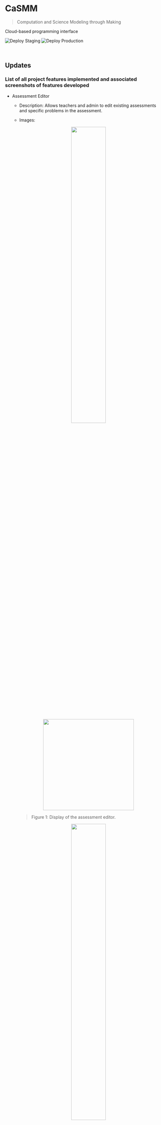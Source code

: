 # CaSMM

> Computation and Science Modeling through Making

Cloud-based programming interface

![Deploy Staging](https://github.com/STEM-C/CaSMM/workflows/Deploy%20Staging/badge.svg)
![Deploy Production](https://github.com/STEM-C/CaSMM/workflows/Deploy%20Production/badge.svg)

<br/>

## Updates

### List of all project features implemented and associated screenshots of features developed

- Assessment Editor

  - Description: Allows teachers and admin to edit existing assessments and specific problems in the assessment.
  - Images:
      <p align="center">
      <img src="https://github.com/UFGroup4b/Sapphire-Project03-4b/blob/develop/4b/READMEimgs/AssessmentEditor.png?raw=true" width="50%">
      <img src="https://github.com/UFGroup4b/Sapphire-Project03-4b/blob/develop/4b/READMEimgs/AssessmentEditor2.png?raw=true" height="300">
      </p>

    > Figure 1: Display of the assessment editor.

      <p align="center">
      <img src="https://github.com/UFGroup4b/Sapphire-Project03-4b/blob/develop/4b/READMEimgs/QuestionEditor.png?raw=true" width="50%">
      </p>

    > Figure 2: Display of the question editor.

- Assessment Preview Page

  - Description: Allows teachers to preview what the assessment will look like.
  - Images:

    <p align="center">
    <img src="https://github.com/UFGroup4b/Sapphire-Project03-4b/blob/develop/4b/READMEimgs/AssessmentPreview.png?raw=true" width="50%">
    </p>

    > Figure 3: Display of the assessment preview page.

- Assessments List Page

  - Description: There are two different displays: For teachers, it displays a list of the existing assessment that have been created. While the student's view shows all the assessments that they need to take or have already taken.
  - Images:

    <p align="center">
    <img src="https://github.com/UFGroup4b/Sapphire-Project03-4b/blob/develop/4b/READMEimgs/teacherAssessmentList.png?raw=true" width="50%">
    </p>

    > Figure 4: Display of the teacher view of the assessment list

    <p align="center">
    <img src="https://github.com/UFGroup4b/Sapphire-Project03-4b/blob/develop/4b/READMEimgs/studentAssessmentList.png?raw=true" width="50%">
    </p>

    > Figure 5: Display of the student view of the assessment list

- Take Assessment Page

  - Description: Allows students to take the assessment. However the submission button is not currently functionally because no database table to store student responses has been created yet.
  - Images:

    <p align="center">
    <img src="https://github.com/UFGroup4b/Sapphire-Project03-4b/blob/develop/4b/READMEimgs/teacherAssessmentDisplay.png?raw=true" width="50%">
    </p>

    > Figure 6: Display of the assessment page.

- Assessment Grading Review Page

  - Description: Allows teachers to view and grade student submissions for each specific assessment. Currently, this page is not linked to the database because a table to store student assessment submissions has not been created yet.
  - Images:

    <p align="center">
    <img src="https://github.com/UFGroup4b/Sapphire-Project03-4b/blob/develop/4b/READMEimgs/teacherAssessmentGrader.png?raw=true" width="50%">
    </p>

    > Figure 7: Display of the student assessment submissions page.

### Instructions for how to run the project locally

1. Install [Node](https://nodejs.org/en/) and [Yarn](https://classic.yarnpkg.com/en/docs/install#windows-stable) and clone this repository
2. Run `yarn` to install project dependencies
3. Run `yarn start` from `/client` to startup the client
4. Install [docker](https://docs.docker.com/get-docker/)
5. Run `docker compose up` from `/`

   > Grant permission to the **scripts** and **server** directories if you are prompted

### How to update database and server connections

To update the database and server connections, you will need to connect to your docker and restart it after making the necessary changes to the database. You will need to set the access permissions for the assessments through the Strapi backend. Note that all changes that were made by Group 4b were consistent with the existing database, so there is no extra work to be done.

### Outstanding work

- Build Student Database to store grades and responses
- Form response integration
- Grade integration for Teacher view
- Media display
- Grade Statistics Chart (for Assessment Grading Preview)
- Grade box-and-whisker plot (for Assessment Page Preview)
- Add a feature on the Assessment Editor to enable teachers to assign assessments to specific classrooms.
- An issue with saving the permissions for access to Assessment table queries (by role) to Github. (For some reason, the permissions are not being saved, and must be manually assigned after pulling the code).

### Built Upon

- Bootstrap
- Ant Design
- STRAPI
- Vite
- React.js
- Blockly
- Manifest.json

## Application

### `client`

[client](/client#client) is the frontend of the application. It is powered by [React](https://reactjs.org/) and [Blockly](https://developers.google.com/blockly).

### `server`

[server](/server#server) is the web server and application server. It is powered by [Node](https://nodejs.org/en/) and [Strapi](https://docs-v3.strapi.io/developer-docs/latest/getting-started/introduction.html).

### `compile`

[compile](/compile#compile) is an arduino compiler service. It is an unofficial fork of [Chromeduino](https://github.com/spaceneedle/Chromeduino).

<br/>

## Environments

> The project is divided into three conceptual environments.

### Development

#### Structure

The development environment is composed of five servers. The first one is run with the [Create React App](https://create-react-app.dev/docs/getting-started/) dev server. The later four are containerized with docker and run with [docker compose](https://docs.docker.com/compose/).

- `casmm-client-dev` - localhost:3000

- `casmm-server-dev` - localhost:1337/admin

- `casmm-compile-dev`

- `casmm-db-dev` - localhost:5432

  > The first time the db is started, the [init_db.sh](/scripts/init_db.sh) script will run and seed the database with an environment specific dump. Read about Postgres initialization scripts [here](https://github.com/docker-library/docs/blob/master/postgres/README.md#initialization-scripts). To see how to create this dump, look [here](https://github.com/DavidMagda/CaSMM_fork_2023/blob/develop/scripts/readme.md).

- `casmm-compile_queue-dev`

#### Running

`casmm-client-dev`

1. Follow the [client](/client#setup) setup
2. Run `yarn start` from `/client`

`casmm-server-dev`, `casmm-compile-dev`, `casmm-db-dev`, and `casmm-compile_queue-dev`

1. Install [docker](https://docs.docker.com/get-docker/)

2. Run `docker compose up` from `/`

   > Grant permission to the **scripts** and **server** directories if you are prompted

### Staging

#### Structure

The staging environment is a Heroku app. It is composed of a web dyno, compile dyno, Heroku Postgres add-on, and Heroku Redis add-on.

- `casmm-staging` - [casmm-staging.herokuapp.com](https://casmm-staging.herokuapp.com/)
  - The web dyno runs `server`
  - The compile dyno runs `compile`

#### Running

`casmm-staging` is automatically built from the latest commits to branches matching `release/v[0-9].[0-9]`. Heroku runs the container orchestration from there.

### Production

#### Structure

The production environment is a Heroku app. It is composed of a web dyno, compile dyno, Heroku Postgres add-on, and Heroku Redis add-on.

- `casmm` - [www.casmm.org](https://www.casmm.org/)
  - The web dyno runs `server`
  - The compile dyno runs `compile`

#### Running

`casmm` is automatically built from the latest commits to `master`. Heroku runs the container orchestration from there.

<br/>

## Maintenance

All three components of the application have their own dependencies managed in their respective `package.json` files. Run `npm outdated` in each folder to see what packages have new releases. Before updating a package (especially new major versions), ensure that there are no breaking changes. Avoid updating all of the packages at once by running `npm update` because it could lead to breaking changes.

### Strapi

This is by far the largest and most important dependency we have. Staying up to date with its [releases](https://github.com/strapi/strapi/releases) is important for bug/security fixes and new features. When it comes to actually upgrading Strapi make sure to follow the [migration guides](https://docs-v3.strapi.io/developer-docs/latest/update-migration-guides/migration-guides.html#v3-guides)!

<br/>

## CI/CD

All of the deployments and releases are handled automatically with [GitHub Actions](https://docs.github.com/en/actions). The workflows implement custom [Actions](https://github.com/STEM-C/CaSMM/actions) that live in the [auto](https://github.com/STEM-C/auto) repo.

<br/>

## Contributing

### Git Flow

> We will follow this git flow for the most part — instead of individual release branches, we will have one to streamline staging deployment

![Git Flow](https://nvie.com/img/git-model@2x.png)

### Branches

#### Protected

> Locked for direct commits — all commits must be made from a non-protected branch and submitted via a pull request with one approving review

- **master** - Production application

#### Non-protected

> Commits can be made directly to the branch

- **release** - Staging application
- **develop** - Working version of the application
- **feature/<`scaffold`>-<`feature-name`>** - Based off of develop
  - ex. **feature/cms-strapi**
- **hotfix/<`scaffold`>-<`fix-name`>** - Based off of master
  - ex. **hotfix/client-cors**

### Pull Requests

Before submitting a pull request, rebase the feature branch into the target branch to resolve any merge conflicts.

- PRs to **master** should squash and merge
- PRs to all other branches should create a merge commit
